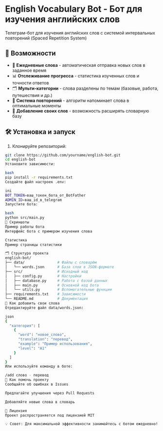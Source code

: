 # English Vocabulary Bot - Бот для изучения английских слов

Телеграм-бот для изучения английских слов с системой интервальных повторений (Spaced Repetition System)

## 🌟 Возможности

- 📅 **Ежедневные слова** - автоматическая отправка новых слов в заданное время
- 📊 **Отслеживание прогресса** - статистика изученных слов и точности ответов
- 🗂 **Мульти-категории** - слова разделены по темам (базовые, работа, путешествия и др.)
- 🔁 **Система повторений** - алгоритм напоминает слова в оптимальные моменты
- 📝 **Добавление своих слов** - возможность расширять словарную базу

## 🛠 Установка и запуск

1. Клонируйте репозиторий:
```bash
git clone https://github.com/yourname/english-bot.git
cd english-bot
Установите зависимости:

bash
pip install -r requirements.txt
Создайте файл настроек .env:

ini
BOT_TOKEN=ваш_токен_бота_от_BotFather
ADMIN_ID=ваш_id_в_telegram
Запустите бота:

bash
python src/main.py
📸 Скриншоты
Пример работы бота
Интерфейс бота с примером изучения слова

Статистика
Пример страницы статистики

🗂 Структура проекта
english-bot/
├── data/               # Файлы с словарём
│   └── words.json      # База слов в JSON-формате
├── src/                # Исходный код
│   ├── config.py       # Настройки
│   ├── database.py     # Работа с базой данных
│   ├── main.py         # Основной код бота
│   └── utils.py        # Вспомогательные функции
├── requirements.txt    # Зависимости
└── README.md           # Документация
📝 Как добавить свои слова
Отредактируйте файл data/words.json:

json
{
  "категория": [
    {
      "word": "новое_слово",
      "translation": "перевод",
      "example": "Пример использования",
      "level": "A1"
    }
  ]
}
Или используйте команду в боте:

/add слово - перевод
🤝 Как помочь проекту
Сообщайте об ошибках в Issues

Предлагайте улучшения через Pull Requests

Добавляйте новые слова в словарь

📜 Лицензия
Проект распространяется под лицензией MIT

💡 Совет: Для максимальной эффективности занимайтесь с ботом ежедневно!


